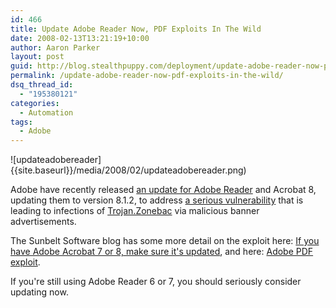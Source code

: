 ```yaml
---
id: 466
title: Update Adobe Reader Now, PDF Exploits In The Wild
date: 2008-02-13T13:21:19+10:00
author: Aaron Parker
layout: post
guid: http://blog.stealthpuppy.com/deployment/update-adobe-reader-now-pdf-exploits-in-the-wild
permalink: /update-adobe-reader-now-pdf-exploits-in-the-wild/
dsq_thread_id:
  - "195380121"
categories:
  - Automation
tags:
  - Adobe
---
```

![updateadobereader]{{site.baseurl}}/media/2008/02/updateadobereader.png)

Adobe have recently released [an update for Adobe Reader](http://www.adobe.com/products/acrobat/readstep2_allversions.html) and Acrobat 8, updating them to version 8.1.2, to address [a serious vulnerability](http://www.adobe.com/support/security/advisories/apsa08-01.html) that is leading to infections of [Trojan.Zonebac](http://www.symantec.com/security_response/writeup.jsp?docid=2006-091612-5500-99) via malicious banner advertisements.

The Sunbelt Software blog has some more detail on the exploit here: [If you have Adobe Acrobat 7 or 8, make sure it's updated](http://sunbeltblog.blogspot.com/2008/02/if-you-have-adobe-acrobat-7-or-8-makes.html), and here: [Adobe PDF exploit](http://sunbeltblog.blogspot.com/2008/02/adobe-pdf-exploit.html).

If you're still using Adobe Reader 6 or 7, you should seriously consider updating now.
